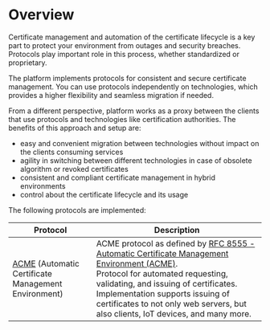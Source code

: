 # Overview

Certificate management and automation of the certificate lifecycle is a key part to protect your environment from outages and security breaches.
Protocols play important role in this process, whether standardized or proprietary.

The platform implements protocols for consistent and secure certificate management. You can use protocols independently on technologies, which provides a higher flexibility and seamless migration if needed.

From a different perspective, platform works as a proxy between the clients that use protocols and technologies like certification authorities. The benefits of this approach and setup are:
- easy and convenient migration between technologies without impact on the clients consuming services
- agility in switching between different technologies in case of obsolete algorithm or revoked certificates
- consistent and compliant certificate management in hybrid environments
- control about the certificate lifecycle and its usage

The following protocols are implemented:

| Protocol | Description |
| --- | --- |
| [ACME](acme/overview) (Automatic Certificate Management Environment) | ACME protocol as defined by [RFC 8555 - Automatic Certificate Management Environment (ACME)](https://datatracker.ietf.org/doc/html/rfc8555). <br/> Protocol for automated requesting, validating, and issuing of certificates. Implementation supports issuing of certificates to not only web servers, but also clients, IoT devices, and many more.|
